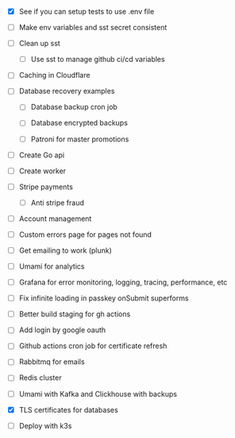 - [x] See if you can setup tests to use .env file
- [ ] Make env variables and sst secret consistent
- [ ] Clean up sst

  - [ ] Use sst to manage github ci/cd variables

- [ ] Caching in Cloudflare

- [ ] Database recovery examples

  - [ ] Database backup cron job

  - [ ] Database encrypted backups

  - [ ] Patroni for master promotions

- [ ] Create Go api
- [ ] Create worker

- [ ] Stripe payments
  - [ ] Anti stripe fraud
- [ ] Account management

- [ ] Custom errors page for pages not found

- [ ] Get emailing to work (plunk)

- [ ] Umami for analytics
- [ ] Grafana for error monitoring, logging, tracing, performance, etc

- [ ] Fix infinite loading in passkey onSubmit superforms

- [ ] Better build staging for gh actions

- [ ] Add login by google oauth

- [ ] Github actions cron job for certificate refresh

- [ ] Rabbitmq for emails

- [ ] Redis cluster

- [ ] Umami with Kafka and Clickhouse with backups

- [x] TLS certificates for databases

- [ ] Deploy with k3s

